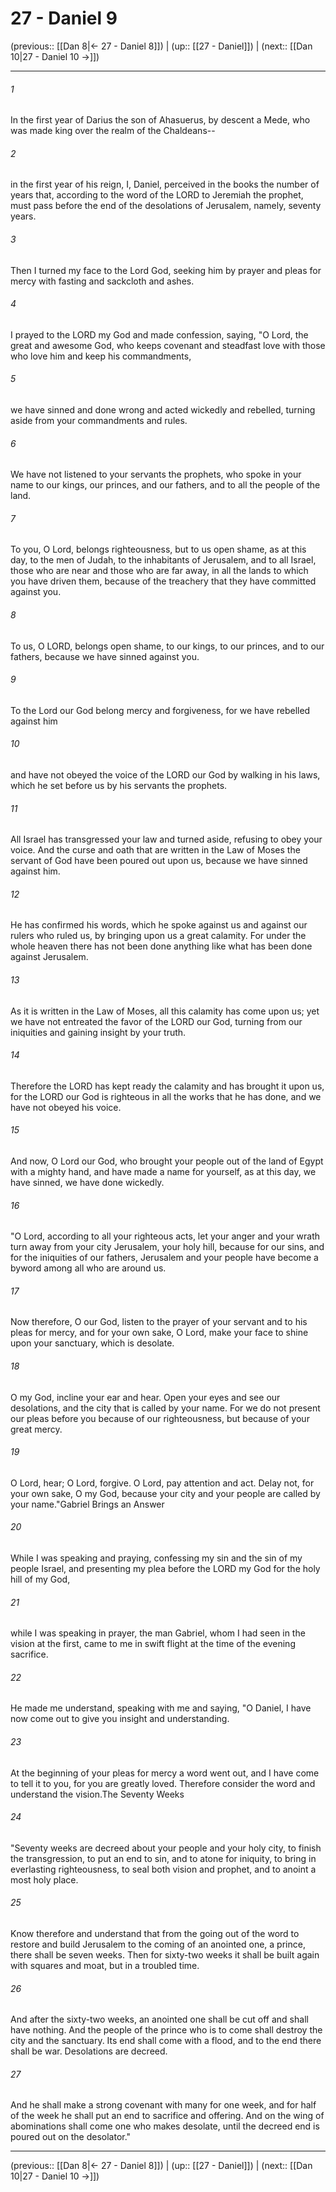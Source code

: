 # 27 - Daniel 9

(previous:: [[Dan 8|← 27 - Daniel 8]]) | (up:: [[27 - Daniel]]) | (next:: [[Dan 10|27 - Daniel 10 →]])

***


###### 1 
In the first year of Darius the son of Ahasuerus, by descent a Mede, who was made king over the realm of the Chaldeans-- 

###### 2 
in the first year of his reign, I, Daniel, perceived in the books the number of years that, according to the word of the LORD to Jeremiah the prophet, must pass before the end of the desolations of Jerusalem, namely, seventy years. 

###### 3 
Then I turned my face to the Lord God, seeking him by prayer and pleas for mercy with fasting and sackcloth and ashes. 

###### 4 
I prayed to the LORD my God and made confession, saying, "O Lord, the great and awesome God, who keeps covenant and steadfast love with those who love him and keep his commandments, 

###### 5 
we have sinned and done wrong and acted wickedly and rebelled, turning aside from your commandments and rules. 

###### 6 
We have not listened to your servants the prophets, who spoke in your name to our kings, our princes, and our fathers, and to all the people of the land. 

###### 7 
To you, O Lord, belongs righteousness, but to us open shame, as at this day, to the men of Judah, to the inhabitants of Jerusalem, and to all Israel, those who are near and those who are far away, in all the lands to which you have driven them, because of the treachery that they have committed against you. 

###### 8 
To us, O LORD, belongs open shame, to our kings, to our princes, and to our fathers, because we have sinned against you. 

###### 9 
To the Lord our God belong mercy and forgiveness, for we have rebelled against him 

###### 10 
and have not obeyed the voice of the LORD our God by walking in his laws, which he set before us by his servants the prophets. 

###### 11 
All Israel has transgressed your law and turned aside, refusing to obey your voice. And the curse and oath that are written in the Law of Moses the servant of God have been poured out upon us, because we have sinned against him. 

###### 12 
He has confirmed his words, which he spoke against us and against our rulers who ruled us, by bringing upon us a great calamity. For under the whole heaven there has not been done anything like what has been done against Jerusalem. 

###### 13 
As it is written in the Law of Moses, all this calamity has come upon us; yet we have not entreated the favor of the LORD our God, turning from our iniquities and gaining insight by your truth. 

###### 14 
Therefore the LORD has kept ready the calamity and has brought it upon us, for the LORD our God is righteous in all the works that he has done, and we have not obeyed his voice. 

###### 15 
And now, O Lord our God, who brought your people out of the land of Egypt with a mighty hand, and have made a name for yourself, as at this day, we have sinned, we have done wickedly. 

###### 16 
"O Lord, according to all your righteous acts, let your anger and your wrath turn away from your city Jerusalem, your holy hill, because for our sins, and for the iniquities of our fathers, Jerusalem and your people have become a byword among all who are around us. 

###### 17 
Now therefore, O our God, listen to the prayer of your servant and to his pleas for mercy, and for your own sake, O Lord, make your face to shine upon your sanctuary, which is desolate. 

###### 18 
O my God, incline your ear and hear. Open your eyes and see our desolations, and the city that is called by your name. For we do not present our pleas before you because of our righteousness, but because of your great mercy. 

###### 19 
O Lord, hear; O Lord, forgive. O Lord, pay attention and act. Delay not, for your own sake, O my God, because your city and your people are called by your name."Gabriel Brings an Answer 

###### 20 
While I was speaking and praying, confessing my sin and the sin of my people Israel, and presenting my plea before the LORD my God for the holy hill of my God, 

###### 21 
while I was speaking in prayer, the man Gabriel, whom I had seen in the vision at the first, came to me in swift flight at the time of the evening sacrifice. 

###### 22 
He made me understand, speaking with me and saying, "O Daniel, I have now come out to give you insight and understanding. 

###### 23 
At the beginning of your pleas for mercy a word went out, and I have come to tell it to you, for you are greatly loved. Therefore consider the word and understand the vision.The Seventy Weeks 

###### 24 
"Seventy weeks are decreed about your people and your holy city, to finish the transgression, to put an end to sin, and to atone for iniquity, to bring in everlasting righteousness, to seal both vision and prophet, and to anoint a most holy place. 

###### 25 
Know therefore and understand that from the going out of the word to restore and build Jerusalem to the coming of an anointed one, a prince, there shall be seven weeks. Then for sixty-two weeks it shall be built again with squares and moat, but in a troubled time. 

###### 26 
And after the sixty-two weeks, an anointed one shall be cut off and shall have nothing. And the people of the prince who is to come shall destroy the city and the sanctuary. Its end shall come with a flood, and to the end there shall be war. Desolations are decreed. 

###### 27 
And he shall make a strong covenant with many for one week, and for half of the week he shall put an end to sacrifice and offering. And on the wing of abominations shall come one who makes desolate, until the decreed end is poured out on the desolator."

***

(previous:: [[Dan 8|← 27 - Daniel 8]]) | (up:: [[27 - Daniel]]) | (next:: [[Dan 10|27 - Daniel 10 →]])
